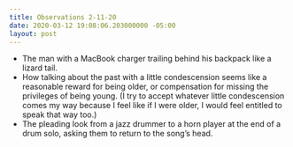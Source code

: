 ```yaml
---
title: Observations 2-11-20
date: 2020-03-12 19:08:06.203000000 -05:00
layout: post
---
```


- The man with a MacBook charger trailing behind his backpack like a lizard tail.
- How talking about the past with a little condescension seems like a reasonable reward for being older, or compensation for missing the privileges of being young. (I try to accept whatever little condescension comes my way because I feel like if I were older, I would feel entitled to speak that way too.)
- The pleading look from a jazz drummer to a horn player at the end of a drum solo, asking them to return to the song’s head.